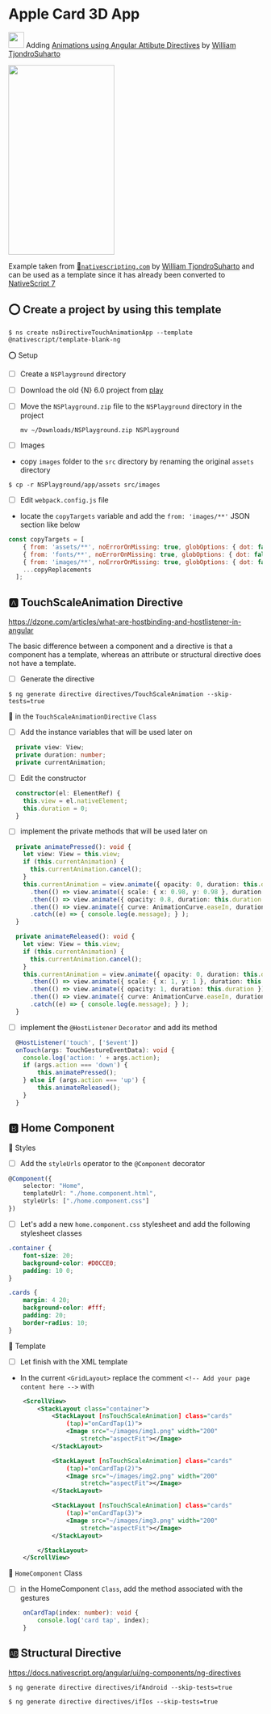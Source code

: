 
# Apple Card 3D App

<img src="https://github.com/angular/angular/blob/master/aio/src/assets/images/logos/angular/angular.png" width="31" height="31"></img> Adding [Animations using Angular Attibute Directives](https://nativescripting.com/posts/animations-using-angular-directives) by [William TjondroSuharto]()

[<img src="https://nativescripting.com/758edc112b99236de995159be8c7567b/directive-animation.gif" width="210" height="375"></img>](https://play.nativescript.org/?template=play-ng&id=Wh9rvG&v=49)

Example taken from [:bookmark:`nativescripting.com`](https://nativescripting.com/posts/animations-using-angular-directives) by [William TjondroSuharto]() and can be used as a template since it has already been converted to [NativeScript 7](https://nativescript.org/blog/nativescript-7-announcement)

## :o: Create a project by using this template

```
$ ns create nsDirectiveTouchAnimationApp --template @nativescript/template-blank-ng
```

:o: Setup 

- [ ] Create a `NSPlayground` directory 

- [ ] Download the old {N} 6.0 project from [play](https://play.nativescript.org/?template=play-ng&id=sxs0F7&v=7)

- [ ] Move the `NSPlayground.zip` file to the `NSPlayground` directory in the project

    `mv ~/Downloads/NSPlayground.zip NSPlayground`

- [ ] Images

* copy `images` folder to the `src` directory by renaming the original `assets` directory

```
$ cp -r NSPlayground/app/assets src/images
```

- [ ] Edit `webpack.config.js` file

* locate the `copyTargets` variable and add the `from: 'images/**'` JSON section like below

```javascript
const copyTargets = [
    { from: 'assets/**', noErrorOnMissing: true, globOptions: { dot: false, ...copyIgnore } },
    { from: 'fonts/**', noErrorOnMissing: true, globOptions: { dot: false, ...copyIgnore } },
    { from: 'images/**', noErrorOnMissing: true, globOptions: { dot: false, ...copyIgnore } },
    ...copyReplacements
  ];
```

## :a: TouchScaleAnimation Directive

https://dzone.com/articles/what-are-hostbinding-and-hostlistener-in-angular

The basic difference between a component and a directive is that a component has a template, whereas an attribute or structural directive does not have a template.

- [ ] Generate the directive

```
$ ng generate directive directives/TouchScaleAnimation --skip-tests=true
```


:round_pushpin: in the `TouchScaleAnimationDirective` `Class`

- [ ] Add the instance variables that will be used later on

```typescript
  private view: View;
  private duration: number; 
  private currentAnimation;
```

- [ ] Edit the constructor

```typescript
  constructor(el: ElementRef) {
    this.view = el.nativeElement;
    this.duration = 0;
  }
```

- [ ] implement the private methods that will be used later on


```typescript
  private animatePressed(): void {
    let view: View = this.view;
    if (this.currentAnimation) {
      this.currentAnimation.cancel();
    }
    this.currentAnimation = view.animate({ opacity: 0, duration: this.duration })
      .then(() => view.animate({ scale: { x: 0.98, y: 0.98 }, duration: this.duration }))
      .then(() => view.animate({ opacity: 0.8, duration: this.duration }))
      .then(() => view.animate({ curve: AnimationCurve.easeIn, duration: this.duration } ))
      .catch((e) => { console.log(e.message); } );
  }

  private animateReleased(): void {
    let view: View = this.view;
    if (this.currentAnimation) {
      this.currentAnimation.cancel();
    }
    this.currentAnimation = view.animate({ opacity: 0, duration: this.duration })
      .then(() => view.animate({ scale: { x: 1, y: 1 }, duration: this.duration }))
      .then(() => view.animate({ opacity: 1, duration: this.duration }))
      .then(() => view.animate({ curve: AnimationCurve.easeIn, duration: this.duration } ))
      .catch((e) => { console.log(e.message); } );
  }
```

- [ ] implement the `@HostListener` `Decorator` and add its method

```typescript
  @HostListener('touch', ['$event'])
  onTouch(args: TouchGestureEventData): void {
    console.log('action: ' + args.action);
    if (args.action === 'down') {
        this.animatePressed();
    } else if (args.action === 'up') {
        this.animateReleased();
    }
  }
```

## :b: Home Component

:round_pushpin: Styles

- [ ] Add the `styleUrls` operator to the `@Component` decorator

```typescript
@Component({
    selector: "Home",
    templateUrl: "./home.component.html",
    styleUrls: ["./home.component.css"]
})
```

- [ ] Let's add a new `home.component.css` stylesheet and add the following stylesheet classes

```scss
.container {
    font-size: 20;
    background-color: #D0CCE0;
    padding: 10 0;
}

.cards {
    margin: 4 20;
    background-color: #fff;
    padding: 20;
    border-radius: 10;
}
```


:round_pushpin: Template

- [ ] Let finish with the XML template

* In the current `<GridLayout>` replace the comment `<!-- Add your page content here -->` with


```xml
    <ScrollView>
        <StackLayout class="container">
            <StackLayout [nsTouchScaleAnimation] class="cards"
                (tap)="onCardTap(1)">
                <Image src="~/images/img1.png" width="200"
                    stretch="aspectFit"></Image>
            </StackLayout>

            <StackLayout [nsTouchScaleAnimation] class="cards"
                (tap)="onCardTap(2)">
                <Image src="~/images/img2.png" width="200"
                    stretch="aspectFit"></Image>
            </StackLayout>

            <StackLayout [nsTouchScaleAnimation] class="cards"
                (tap)="onCardTap(3)">
                <Image src="~/images/img3.png" width="200"
                    stretch="aspectFit"></Image>
            </StackLayout>

        </StackLayout>
    </ScrollView>
```

:round_pushpin: `HomeComponent` Class

- [ ] in the HomeComponent `Class`, add the method associated with the gestures

```typescript
    onCardTap(index: number): void {
        console.log('card tap', index);
    }
```

## :ab: Structural Directive

https://docs.nativescript.org/angular/ui/ng-components/ng-directives


```
$ ng generate directive directives/ifAndroid --skip-tests=true
```

```
$ ng generate directive directives/ifIos --skip-tests=true
```
